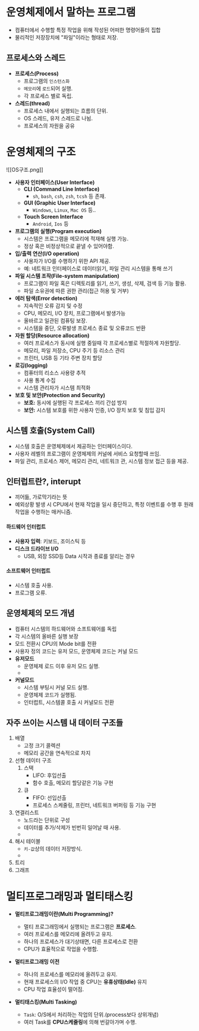 # 운영체제에서 말하는 프로그램

- 컴퓨터에서 수행할 특정 작업을 위해 작성된 어떠한 명령어들의 집합
- 물리적인 저장장치에 "파일"이라는 형태로 저장.
## 프로세스와 스레드

- **프로세스(Process)**
	- 프로그램의 `인스턴스화`
	- `메모리`에 `로드`되어 실행.
	- 각 프로세스 별로 독립.
- **스레드(thread)**
	- 프로세스 내에서 실행되는 흐름의 단위.
	- OS 스레드, 유저 스레드로 나뉨.
	- 프로세스의 자원을 공유
# 운영체제의 구조

![[OS구조.png]]
- **사용자 인터페이스(User Interface)**
  - **CLI (Command Line Interface)**
	- `sh`, `bash`, `csh`, `zsh`, `tcsh` 등 존재.
  - **GUI (Graphic User Interface)**
	- `Windows`, `Linux`, `Mac OS` 등..
  - **Touch Screen Interface**
	- `Android`, `Ios` 등 
- **프로그램의 실행(Program execution)**
	- 시스템은 프로그램을 메모리에 적재해 실행 가능.
	- 정상 혹은 비정상적으로 끝낼 수 있어야함.
- **입/출력 연산(I/O operation)**
	- 사용자가 I/O를 수행하기 위한 API 제공. 
	- 예: 네트워크 인터페이스로 데이터읽기, 파일 관리 시스템을 통해 쓰기
- **파일 시스템 조작(File-system manipulation)**
	- 프로그램이 파일 혹은 디렉토리를 읽기, 쓰기, 생성, 삭제, 검색 등 기능 활용.
	- 파일 소유권에 따른 권한 관리(접근 허용 및 거부)
- **에러 탐색(Error detection)**
	- 지속적인 오류 감지 및 수정
	- CPU, 메모리, I/O 장치, 프로그램에서 발생가능
	- 올바르고 일관된 컴퓨팅 보장.
	- 시스템을 중단, 오류발생 프로세스 종료 및 오류코드 반환 
- **자원 할당(Resource allocation)**
	- 여러 프로세스가 동시에 실행 중일때 각 프로세스별로 적절하게 자원할당.
	- 메모리, 파일 저장소, CPU 주기 등 리소스 관리
	- 프린터, USB 등 기타 주변 장치 할당
- **로깅(logging)**
	- 컴퓨터의 리소스 사용량 추적
	- 사용 통계 수집
	- 시스템 관리자가 시스템 최적화 
- **보호 및 보안(Protection and Security)**
	- **보호:** 동시에 실행된 각 프로세스 끼리 간섭 방지 
	- **보안:** 시스템 보호를 위한 사용자 인증, I/O 장치 보호 및 침입 감지

 
## 시스템 호출(System Call)

- 시스템 호출은 운영체제에서 제공하는 인터페이스이다.
- 사용자 레벨의 프로그램이 운영체제의 커널에 서비스 요청할때 쓰임.
- 파일 관리, 프로세스 제어, 메모리 관리, 네트워크 관, 시스템 정보 접근 등을 제공.

## 인터럽트란?, interupt 

- 끼어듦, 가로막기라는 뜻
- 예외상황 발생 시 CPU에서 현재 작업을 일시 중단하고, 특정 이벤트를 수행 후 원래 작업을 수행하는 매커니즘.

#### 하드웨어 인터럽트
- **사용자 입력**: 키보드, 조이스틱 등
- **디스크 드라이브 I/O**
	+ USB, 외장 SSD등 Data 시작과 종료를 알리는 경우
#### 소프트웨어 인터럽트
- 시스템 호출 사용.
- 프로그램 오류.

## **운영체제의 모드 개념**

- 컴퓨터 시스템의 하드웨어와 소프트웨어를 독립
- 각 시스템의 올바른 실행 보장
- 모드 전환시 CPU의 Mode bit를 전환
- 사용자 정의 코드는 유저 모드, 운영체제 코드는 커널 모드
- **유저모드**
	-  운영체제 로드 이후 유저 모드 실행.
	- 
- **커널모드**
	-  시스템 부팅시 커널 모드 실행.
	-  운영체제 코드가 실행됨.
	-  인터럽트, 시스템콜 호출 시 커널모드 전환


## 자주 쓰이는 시스템 내 데이터 구조들

1. 배열
	- 고정 크기 콜렉션
	- 메모리 공간을 연속적으로 차지
1. 선형 데이터 구조
	1. 스택
		 - LIFO: 후입선출
		 - 함수 호출, 메모리 할당같은 기능 구현
	1. 큐
		- FIFO: 선입선출
		- 프로세스 스케줄링, 프린터, 네트워크 버퍼링 등 기능 구현  
1. 연결리스트
	- 노드라는 단위로 구성
	- 데이터를 추가/삭제가 빈번히 일어날 때 사용.
	- 
1. 해시 테이블
	- `키-값`상의 데이터 저장방식.
	- 
2. 트리
3. 그래프


# 멀티프로그래밍과 멀티태스킹

-  **멀티프로그래밍이란(Multi Programming)?**
	- 멀티 프로그래밍에서 실행되는 프로그램은 **프로세스**.
	- 여러 프로세스를 메모리에 올려두고 유지.
	- 하나의 프로세스가 대기상태면, 다른 프로세스로 전환
	- CPU가 효율적으로 작업을 수행함.
	
- **멀티프로그래밍 이전**
	- 하나의 프로세스를 메모리에 올려두고 유지.
	- 현재 프로세스의 I/O 작업 중 CPU는 **유휴상태(Idle)** 유지
	- CPU 작업 효율성이 떨어짐.

- **멀티태스킹(Multi Tasking)**
	- `Task`: O/S에서 처리하는 작업의 단위.(process보다 상위개념)
	- 여러 Task를 **CPU스케줄링**에 의해 번갈아가며 수행.



